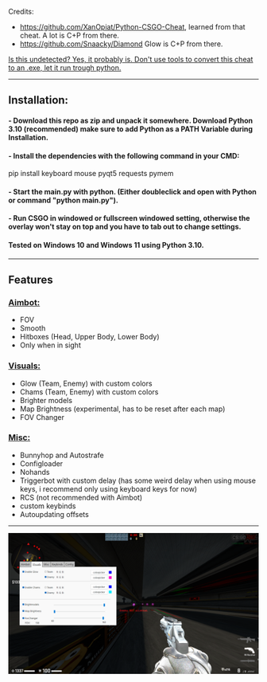 Credits: 
- https://github.com/XanOpiat/Python-CSGO-Cheat, learned from that cheat. A lot is C+P from there.
- https://github.com/Snaacky/Diamond Glow is C+P from there.

<ins> Is this undetected? Yes, it probably is. Don't use tools to convert this cheat to an .exe, let it run trough python. </ins>

****
## Installation:
#### - Download this repo as zip and unpack it somewhere. Download Python 3.10 (recommended) make sure to add Python as a PATH Variable during Installation.  
#### - Install the dependencies with the following command in your CMD: 
pip install keyboard mouse pyqt5 requests pymem 
#### - Start the main.py with python. (Either doubleclick and open with Python or command "python main.py").
#### - Run CSGO in windowed or fullscreen windowed setting, otherwise the overlay won't stay on top and you have to tab out to change settings.
#### Tested on Windows 10 and Windows 11 using Python 3.10.

****
## Features
### <ins> Aimbot: </ins>
- FOV
- Smooth
- Hitboxes (Head, Upper Body, Lower Body)
- Only when in sight

### <ins> Visuals: </ins>
- Glow (Team, Enemy) with custom colors
- Chams (Team, Enemy) with custom colors
- Brighter models
- Map Brightness (experimental, has to be reset after each map)
- FOV Changer

### <ins> Misc: </ins>
- Bunnyhop and Autostrafe
- Configloader
- Nohands
- Triggerbot with custom delay (has some weird delay when using mouse keys, i recommend only using keyboard keys for now)
- RCS (not recommended with Aimbot)
- custom keybinds
- Autoupdating offsets
****

![alt text](https://raw.githubusercontent.com/kurtn3x/CSGOExternal/main/settings/showcase_screenshots/Showcase.png)
